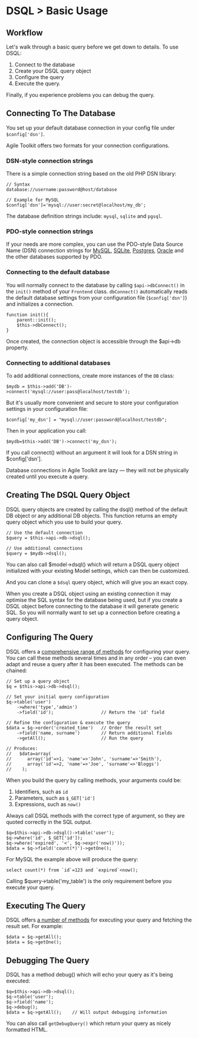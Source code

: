 # DSQL > Basic Usage

## Workflow

Let's walk through a basic query before we get down to details. To use DSQL:

1. Connect to the database
1. Create your DSQL query object
1. Configure the query
1. Execute the query.

Finally, if you experience problems you can debug the query.

<!-- TODO: pull the connection section out under its own heading so people can find it! -->

## Connecting To The Database

You set up your default database connection in your config file under `$config['dsn']`.

Agile Toolkit offers two formats for your connection configurations.

### DSN-style connection strings

There is a simple connection string based on the old PHP DSN library:

	// Syntax
	database://username:password@host/database

	// Example for MySQL
	$config['dsn']='mysql://user:secret@localhost/my_db';

The database definition strings include: `mysql`, `sqlite` and `pgsql`.

### PDO-style connection strings
	
If your needs are more complex, you can use the PDO-style Data Source Name (DSN) connection strings for [MySQL](http://php.net/manual/en/ref.pdo-mysql.connection.php), [SQLite](http://www.php.net/manual/en/ref.pdo-sqlite.connection.php), [Postgres](http://www.php.net/manual/en/ref.pdo-pgsql.connection.php), [Oracle](http://www.php.net/manual/en/ref.pdo-oci.connection.php) and the other databases supported by PDO.

### Connecting to the default database

You will normally connect to the database by calling `$api->dbConnect()` in the `init()` method of your `Frontend` class. `dbConnect()`  automatically reads the default database settings from your configuration file (`$config['dsn']`) and initializes a connection. 

	function init(){
        parent::init();
        $this->dbConnect();
	}

Once created, the connection object is accessible through the $api->db property.

### Connecting to additional databases

To add additional connections, create more instances of the `DB` class:

	$mydb = $this->add('DB')->connect('mysql://user:pass@localhost/testdb');

But it's usually more convenient and secure to store your configuration settings in your configuration file:

	$config['my_dsn'] = "mysql://user:password@localhost/testdb";

Then in your application you call:

	$mydb=$this->add('DB')->connect('my_dsn');

If you call connect() without an argument it will look for a DSN string in $config['dsn'].

Database connections in Agile Toolkit are lazy — they will not be physically created until you execute a query.

## Creating The DSQL Query Object

DSQL query objects are created by calling the dsql() method of the default DB object or any additional DB objects. This function returns an empty query object which you use to build your query.

	// Use the default connection
	$query = $this->api->db->dsql();

	// Use additional connections
	$query = $mydb->dsql();

You can also call $model->dsql() which will return a DSQL query object initialized with your existing Model settings, which can then be customized.

And you can clone a `$dsql` query object, which will give you an exact copy.

When you create a DSQL object using an existing connection it may optimise the SQL syntax for the database being used, but if you create a DSQL object before connecting to the database it will generate generic SQL. So you will normally want to set up a connection before creating a query object.

## Configuring The Query

DSQL offers a [comprehensive range of methods](/docs/data/dsql/defining-queries) for configuring your query. You can call these methods several times and in any order &ndash; you can even adapt and reuse a query after it has been executed. The methods can be chained:

	// Set up a query object
	$q = $this->api->db->dsql();
	
	// Set your initial query configuration
	$q->table('user')
  		->where('type','admin')
  		->field('id'); 					// Return the 'id' field
  
	// Refine the configuration & execute the query
	$data = $q->order('created_time')  	// Order the result set
  		->field('name, surname')  		// Return additional fields
  		->getAll(); 					// Run the query

	// Produces: 
	//   $data=array(
	//      array('id'=>1, 'name'=>'John', 'surname'=>'Smith'),
	//      array('id'=>2, 'name'=>'Joe', 'surname'=>'Bloggs')
	//    ); 

When you build the query by calling methods, your arguments could be:

1. Identifiers, such as `id`
2. Parameters, such as `$_GET['id']`
3. Expressions, such as `now()`

Always call DSQL methods with the correct type of argument, so they are quoted correctly in the SQL output.

	$q=$this->api->db->dsql()->table('user'); 
	$q->where('id', $_GET['id']);
	$q->where('expired', '<', $q->expr('now()'));
	$data = $q->field('count(*)')->getOne();

For MySQL the example above will produce the query:

    select count(*) from `id`=123 and `expired`<now();

Calling $query->table('my_table') is the only requirement before you execute your query.

## Executing The Query

DSQL offers [a number of methods](/docs/data/dsql/running-queries) for executing your query and fetching the result set. For example:

	$data = $q->getAll(); 
	$data = $q->getOne();

## Debugging The Query

DSQL has a method debug() which will echo your query as it's being executed:

	$q=$this->api->db->dsql();
	$q->table('user');
	$q->field('name');
	$q->debug();
	$data = $q->getAll();    // Will output debugging information

You can also call `getDebugQuery()` which return your query as nicely formatted HTML.